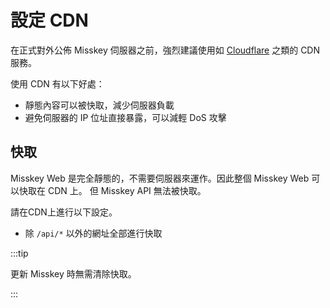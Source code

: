 # 設定 CDN

在正式對外公佈 Misskey 伺服器之前，強烈建議使用如 [Cloudflare](https://www.cloudflare.com/) 之類的 CDN 服務。

使用 CDN 有以下好處：

- 靜態內容可以被快取，減少伺服器負載
- 避免伺服器的 IP 位址直接暴露，可以減輕 DoS 攻擊

## 快取

Misskey Web 是完全靜態的，不需要伺服器來運作。因此整個 Misskey Web 可以快取在 CDN 上。
但 Misskey API 無法被快取。

請在CDN上進行以下設定。

- 除 `/api/*` 以外的網址全部進行快取

:::tip

更新 Misskey 時無需清除快取。

:::
